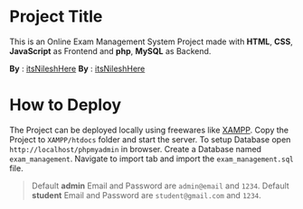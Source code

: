 # Project Title

This is an Online Exam Management System Project made with **HTML**, **CSS**, **JavaScript** as Frontend and **php**, **MySQL** as Backend.

**By** : [itsNileshHere](https://www.github.com/itsNileshHere)
**By** : [itsNileshHere](https://github.com/itsNileshHere)


# How to Deploy

The Project can be deployed locally using freewares like [XAMPP](https://www.apachefriends.org/). Copy the Project to `XAMPP/htdocs` folder and start the server. To setup Database open `http://localhost/phpmyadmin` in browser. Create a Database named `exam_management`. Navigate to import tab and import the `exam_management.sql` file. 

> Default **admin** Email and Password are `admin@email` and `1234`. 
> Default **student** Email and Password are `student@gmail.com` and `1234`. 
